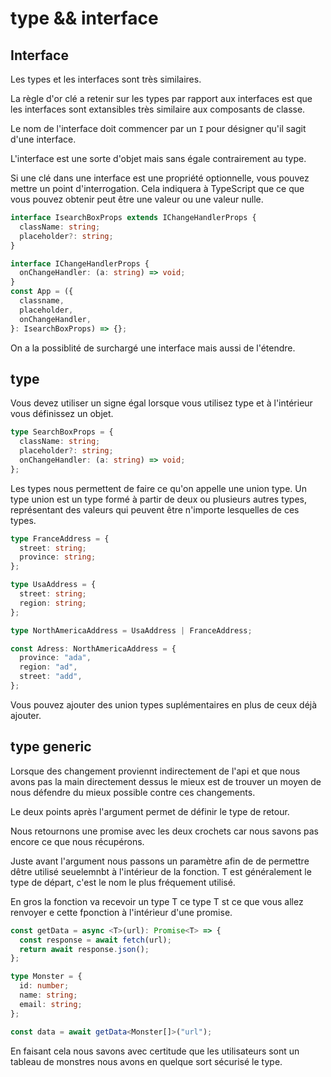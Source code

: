 # type && interface

## Interface

Les types et les interfaces sont très similaires.

La règle d'or clé a retenir sur les types par rapport aux interfaces est que les interfaces sont extansibles très similaire aux composants de classe.

Le nom de l'interface doit commencer par un `I` pour désigner qu'il sagit d'une interface.

L'interface est une sorte d'objet mais sans égale contrairement au type.

Si une clé dans une interface est une propriété optionnelle, vous pouvez mettre un point d'interrogation.
Cela indiquera à TypeScript que ce que vous pouvez obtenir peut être une valeur ou une valeur nulle.

```ts
interface IsearchBoxProps extends IChangeHandlerProps {
  className: string;
  placeholder?: string;
}

interface IChangeHandlerProps {
  onChangeHandler: (a: string) => void;
}
const App = ({
  classname,
  placeholder,
  onChangeHandler,
}: IsearchBoxProps) => {};
```

On a la possiblité de surchargé une interface mais aussi de l'étendre.

## type

Vous devez utiliser un signe égal lorsque vous utilisez type et à l'intérieur vous définissez un objet.

```ts
type SearchBoxProps = {
  className: string;
  placeholder?: string;
  onChangeHandler: (a: string) => void;
};
```

Les types nous permettent de faire ce qu'on appelle une union type.
Un type union est un type formé à partir de deux ou plusieurs autres types, représentant des valeurs qui peuvent être n'importe lesquelles de ces types.

```ts
type FranceAddress = {
  street: string;
  province: string;
};

type UsaAddress = {
  street: string;
  region: string;
};

type NorthAmericaAddress = UsaAddress | FranceAddress;

const Adress: NorthAmericaAddress = {
  province: "ada",
  region: "ad",
  street: "add",
};
```

Vous pouvez ajouter des union types suplémentaires en plus de ceux déjà ajouter.

## type generic

Lorsque des changement proviennt indirectement de l'api et que nous avons pas la main directement dessus le mieux est de trouver un moyen de nous défendre du mieux possible contre ces changements.

Le deux points après l'argument permet de définir le type de retour.

Nous retournons une promise avec les deux crochets car nous savons pas encore ce que nous récupérons.

Juste avant l'argument nous passons un paramètre afin de de permettre dêtre utilisé seuelemnbt à l'intérieur de la fonction.
T est généralement le type de départ, c'est le nom le plus fréquement utilisé.

En gros la fonction va recevoir un type T ce type T st ce que vous allez renvoyer e cette fponction à l'intérieur d'une promise.

```ts
const getData = async <T>(url): Promise<T> => {
  const response = await fetch(url);
  return await response.json();
};
```

```ts
type Monster = {
  id: number;
  name: string;
  email: string;
};

const data = await getData<Monster[]>("url");
```

En faisant cela nous savons avec certitude que les utilisateurs sont un tableau de monstres nous avons en quelque sort sécurisé le type.
